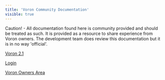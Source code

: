 ```yaml
---
title: 'Voron Community Documentation'
visible: true
---
```


Caution! - All documentation found here is community provided and should be treated as such. It is provided as a resource to share experience from Voron owners. The development team does review this documentation but it is in no way 'official'. 

[Voron 2.1](https://www.voron.dev/home/voron-2-1)

[Login](https://www.voron.dev/login-home)

[Voron Owners Area](https://www.voron.dev/voc)
 